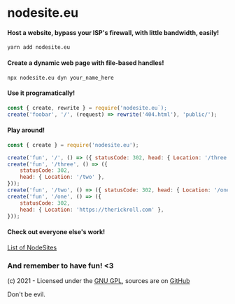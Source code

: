 # nodesite.eu

#### Host a website, bypass your ISP's firewall, with little bandwidth, easily!

`yarn add nodesite.eu`

#### Create a dynamic web page with file-based handles!

`npx nodesite.eu dyn your_name_here`

#### Use it programatically!

```javascript
const { create, rewrite } = require('nodesite.eu`);
create('foobar', '/', (request) => rewrite('404.html'), 'public/');
```

#### Play around!

```javascript
const { create } = require('nodesite.eu');

create('fun', '/', () => ({ statusCode: 302, head: { Location: '/three' } }));
create('fun', '/three', () => ({
	statusCode: 302,
	head: { Location: '/two' },
}));
create('fun', '/two', () => ({ statusCode: 302, head: { Location: '/one' } }));
create('fun', '/one', () => ({
	statusCode: 302,
	head: { Location: 'https://therickroll.com' },
}));
```

#### Check out everyone else's work!

[List of NodeSites](https://index.nodesite.eu)

### And remember to have fun! <3

(c) 2021 - Licensed under the [GNU GPL](https://gnu.org/licenses/gpl), sources are on [GitHub](https://github.com/prokopschield/nodesite.eu/)

Don't be evil.
